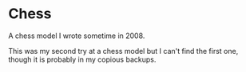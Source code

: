 # Chess

A chess model I wrote sometime in 2008.

This was my second try at a chess model but I can't find the
first one, though it is probably in my copious backups.

